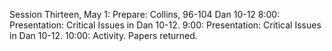 Session Thirteen, May 1:Prepare:Collins, 96-104Dan 10-128:00: Presentation: Critical Issues in Dan 10-12.9:00: Presentation: Critical Issues in Dan 10-12.10:00: Activity. Papers returned.